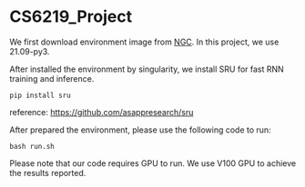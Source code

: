 # CS6219_Project

We first download environment image from [NGC](https://ngc.nvidia.com/catalog/containers/nvidia:pytorch/tags).
In this project, we use 21.09-py3.

After installed the environment by singularity, we install SRU for fast RNN training and inference.
```
pip install sru
```

reference: https://github.com/asappresearch/sru


After prepared the environment, please use the following code to run:

```
bash run.sh
```

Please note that our code requires GPU to run. We use V100 GPU to achieve the results reported.
